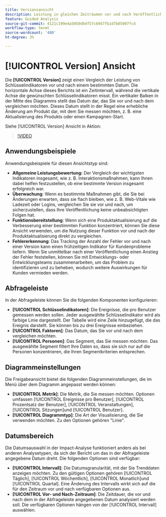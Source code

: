 ```yaml
---
title: Versionsansicht
description: Leistung in gleichen Zeiträumen vor und nach Veröffentlichung vergleichen.
feature: Guided Analysis
source-git-commit: 4121c199e4a5050d84f57c69d7fb1d7b05007fcd
workflow-type: tm+mt
source-wordcount: '480'
ht-degree: 3%

---
```


# [!UICONTROL Version] Ansicht

Die **[!UICONTROL Version]** zeigt einen Vergleich der Leistung von Schlüsselindikatoren vor und nach einem bestimmten Datum. Die horizontale Achse dieses Berichts ist ein Zeitintervall, während die vertikale Achse die gewünschten Schlüsselindikatoren misst. Ein vertikaler Balken in der Mitte des Diagramms stellt das Datum dar, das Sie vor und nach dem vergleichen möchten. Dieses Datum stellt in der Regel eine erhebliche Änderung am Produkt dar, mit dem Sie messen möchten, z. B. eine Aktualisierung des Produkts oder einen Kampagnen-Start.

Siehe [!UICONTROL Version] Ansicht in Aktion:

>[!VIDEO](https://video.tv.adobe.com/v/3421665/?learn=on)

## Anwendungsbeispiele

Anwendungsbeispiele für diesen Ansichtstyp sind:

* **Allgemeine Leistungsbewertung:** Der Vergleich der wichtigsten Indikatoren insgesamt, wie z. B. Interaktionsmaßnahmen, kann Ihnen dabei helfen festzustellen, ob eine bestimmte Version insgesamt erfolgreich war.
* **Überwachung**: Wenn es bestimmte Maßnahmen gibt, die Sie bei Änderungen erwarten, dass sie flach bleiben, wie z. B. Web-Vitale wie Ladezeit oder Logins, vergleichen Sie sie vor und nach, um sicherzustellen, dass Ihre Veröffentlichung keine unbeabsichtigten Folgen hat.
* **Funktionsbereitstellung**: Wenn sich eine Produktaktualisierung auf die Verbesserung einer bestimmten Funktion konzentriert, können Sie diese Ansicht verwenden, um die Nutzung dieser Funktion vor und nach der Produktaktualisierung direkt zu vergleichen.
* **Fehlererkennung**: Das Tracking der Anzahl der Fehler vor und nach einer Version kann einen frühzeitigen Indikator für Kundenprobleme liefern. Wenn Sie unmittelbar nach einer Veröffentlichung einen Anstieg der Fehler feststellen, können Sie mit Entwicklungs- oder Entwicklungsteams zusammenarbeiten, um das Problem zu identifizieren und zu beheben, wodurch weitere Auswirkungen für Kunden vermieden werden.

## Abfrageleiste

In der Abfrageleiste können Sie die folgenden Komponenten konfigurieren:

* **[!UICONTROL Schlüsselindikatoren]**: Die Ereignisse, die pro Benutzer gemessen werden sollen. Jeder ausgewählte Schlüsselindikator wird als farbige Linie dargestellt. Der Tabelle wird eine Zeile hinzugefügt, die das Ereignis darstellt. Sie können bis zu drei Ereignisse einbeziehen.
* **[!UICONTROL Faktoren]**: Das Datum, das Sie vor und nach dem vergleichen möchten.
* **[!UICONTROL Personen]**: Das Segment, das Sie messen möchten. Das ausgewählte Segment filtert Ihre Daten so, dass sie sich nur auf die Personen konzentrieren, die Ihren Segmentkriterien entsprechen.

## Diagrammeinstellungen

Die Freigabeansicht bietet die folgenden Diagrammeinstellungen, die im Menü über dem Diagramm angepasst werden können:

* **[!UICONTROL Metrik]**: Die Metrik, die Sie messen möchten. Optionen umfassen [!UICONTROL Ereignisse pro Benutzer], [!UICONTROL Prozentsatz der Benutzer], [!UICONTROL Veranstaltungen], [!UICONTROL Sitzungen]und [!UICONTROL Benutzer].
* **[!UICONTROL Diagrammtyp]**: Die Art der Visualisierung, die Sie verwenden möchten. Zu den Optionen gehören &quot;Linie&quot;.

## Datumsbereich

Die Datumsauswahl in der Impact-Analyse funktioniert anders als bei anderen Analysetypen, da sich der Bericht um das in der Abfrageleiste angegebene Datum dreht. Die folgenden Optionen sind verfügbar:

* **[!UICONTROL Intervall]**: Die Datumsgranularität, mit der Sie Trenddaten anzeigen möchten. Zu den gültigen Optionen gehören [!UICONTROL Täglich], [!UICONTROL Wöchentlich], [!UICONTROL Monatlich]und [!UICONTROL Quartal]. Eine Änderung des Intervalls wirkt sich auf die für den Zeitraum vor und nach verfügbaren Optionen aus.
* **[!UICONTROL Vor- und Nach-Zeitraum]**: Die Zeitdauer, die vor und nach dem in der Abfrageleiste angegebenen Datum analysiert werden soll. Die verfügbaren Optionen hängen von der [!UICONTROL Intervall] auswählen.
